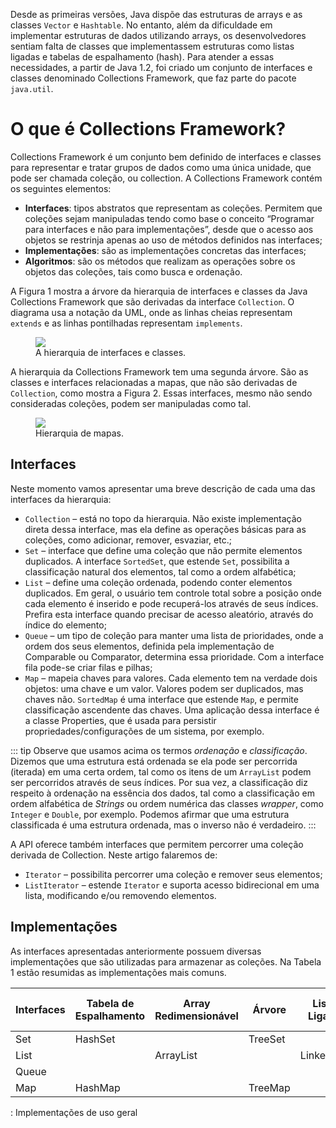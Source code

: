 Desde as primeiras versões, Java dispõe das estruturas de arrays e as classes `Vector` e `Hashtable`. No entanto, além da dificuldade em implementar estruturas de dados utilizando arrays, os desenvolvedores sentiam falta de classes que implementassem estruturas como listas ligadas e tabelas de espalhamento (hash). Para atender a essas necessidades, a partir de Java 1.2, foi criado um conjunto de interfaces e classes denominado Collections Framework, que faz parte do pacote `java.util`.

# O que é Collections Framework?

Collections Framework é um conjunto bem definido de interfaces e classes para representar e tratar grupos de dados como uma única unidade, que pode ser chamada coleção, ou collection. A Collections Framework contém os seguintes elementos:

- **Interfaces**: tipos abstratos que representam as coleções. Permitem que coleções sejam manipuladas tendo como base o conceito “Programar para interfaces e não para implementações”, desde que o acesso aos objetos se restrinja apenas ao uso de métodos definidos nas interfaces;
- **Implementações**: são as implementações concretas das interfaces;
- **Algoritmos**: são os métodos que realizam as operações sobre os objetos das coleções, tais como busca e ordenação.

A Figura 1 mostra a árvore da hierarquia de interfaces e classes da Java Collections Framework que são derivadas da interface `Collection`. O diagrama usa a notação da UML, onde as linhas cheias representam `extends` e as linhas pontilhadas representam `implements`.

<figure>

<img src="https://arquivo.devmedia.com.br/REVISTAS/easyjava/imagens/1/4/image001.jpg"/>

<figcaption>A hierarquia de interfaces e classes.</figcaption>
</figure>

A hierarquia da Collections Framework tem uma segunda árvore. São as classes e interfaces relacionadas a mapas, que não são derivadas de `Collection`, como mostra a Figura 2. Essas interfaces, mesmo não sendo consideradas coleções, podem ser manipuladas como tal.

<figure>

<img src="https://arquivo.devmedia.com.br/REVISTAS/easyjava/imagens/1/4/image002.jpg"/>

<figcaption>Hierarquia de mapas.</figcaption>
</figure>

## Interfaces

Neste momento vamos apresentar uma breve descrição de cada uma das interfaces da hierarquia:

- `Collection` – está no topo da hierarquia. Não existe implementação direta dessa interface, mas ela define as operações básicas para as coleções, como adicionar, remover, esvaziar, etc.;
- `Set` – interface que define uma coleção que não permite elementos duplicados. A interface `SortedSet`, que estende `Set`, possibilita a classificação natural dos elementos, tal como a ordem alfabética;
- `List` – define uma coleção ordenada, podendo conter elementos duplicados. Em geral, o usuário tem controle total sobre a posição onde cada elemento é inserido e pode recuperá-los através de seus índices. Prefira esta interface quando precisar de acesso aleatório, através do índice do elemento;
- `Queue` – um tipo de coleção para manter uma lista de prioridades, onde a ordem dos seus elementos, definida pela implementação de Comparable ou Comparator, determina essa prioridade. Com a interface fila pode-se criar filas e pilhas;
- `Map` – mapeia chaves para valores. Cada elemento tem na verdade dois objetos: uma chave e um valor. Valores podem ser duplicados, mas chaves não. `SortedMap` é uma interface que estende `Map`, e permite classificação ascendente das chaves. Uma aplicação dessa interface é a classe Properties, que é usada para persistir propriedades/configurações de um sistema, por exemplo.

::: tip
Observe que usamos acima os termos *ordenação* e *classificação*. Dizemos que uma estrutura está ordenada se ela pode ser percorrida (iterada) em uma certa ordem, tal como os itens de um `ArrayList` podem ser percorridos através de seus índices. Por sua vez, a classificação diz respeito à ordenação na essência dos dados, tal como a classificação em ordem alfabética de *Strings* ou ordem numérica das classes *wrapper*, como `Integer` e `Double`, por exemplo. Podemos afirmar que uma estrutura classificada é uma estrutura ordenada, mas o inverso não é verdadeiro.
:::

A API oferece também interfaces que permitem percorrer uma coleção derivada de Collection. Neste artigo falaremos de:

- `Iterator` – possibilita percorrer uma coleção e remover seus elementos;
- `ListIterator` – estende `Iterator` e suporta acesso bidirecional em uma lista, modificando e/ou removendo elementos.


## Implementações
As interfaces apresentadas anteriormente possuem diversas implementações que são utilizadas para armazenar as coleções. Na Tabela 1 estão resumidas as implementações mais comuns.




| Interfaces | Tabela de Espalhamento | Array Redimensionável | Árvore  | Lista Ligada | Tabela de Espalhamento + Lista Ligada |
| ---------- | ---------------------- | --------------------- | ------- | ------------ | ------------------------------------- |
| Set        | HashSet                |                       | TreeSet |              | LinkedHashSet                         |
| List       |                        | ArrayList             |         | LinkedList   |                                       |
| Queue      |                        |                       |         |              |                                       |
| Map        | HashMap                |                       | TreeMap |              | LinkedHashMap                         |

: Implementações de uso geral


